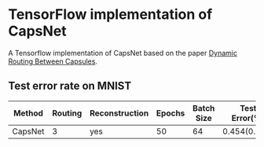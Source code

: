 # TensorFlow implementation of CapsNet

A Tensorflow implementation of CapsNet based on the paper [Dynamic Routing Between Capsules](https://arxiv.org/abs/1710.09829).

## Test error rate on MNIST


| Method  | Routing | Reconstruction | Epochs | Batch Size | Test Error(%) |     Paper   |
|---------|---------|----------------|--------|------------|---------------|-------------|
| CapsNet |    3    |      yes       |   50   |     64     | 0.454(0.043)  | 0.25(0.005) |